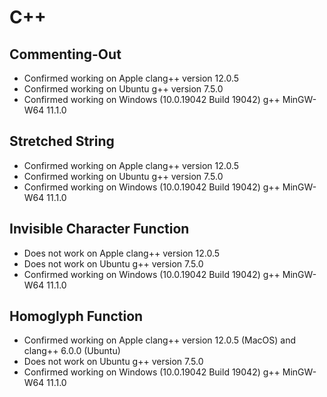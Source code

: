 # C++

## Commenting-Out

- Confirmed working on Apple clang++ version 12.0.5
- Confirmed working on Ubuntu g++ version 7.5.0
- Confirmed working on Windows (10.0.19042 Build 19042) g++ MinGW-W64 11.1.0

## Stretched String

- Confirmed working on Apple clang++ version 12.0.5
- Confirmed working on Ubuntu g++ version 7.5.0
- Confirmed working on Windows (10.0.19042 Build 19042) g++ MinGW-W64 11.1.0

## Invisible Character Function

- Does not work on Apple clang++ version 12.0.5
- Does not work on Ubuntu g++ version 7.5.0
- Confirmed working on Windows (10.0.19042 Build 19042) g++ MinGW-W64 11.1.0

## Homoglyph Function

- Confirmed working on Apple clang++ version 12.0.5 (MacOS) and clang++ 6.0.0 (Ubuntu)
- Does not work on Ubuntu g++ version 7.5.0
- Confirmed working on Windows (10.0.19042 Build 19042) g++ MinGW-W64 11.1.0